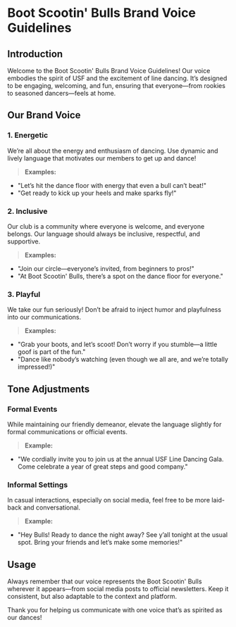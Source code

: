 # Boot Scootin' Bulls Brand Voice Guidelines

## Introduction
Welcome to the Boot Scootin' Bulls Brand Voice Guidelines! Our voice embodies the spirit of USF and the excitement of line dancing. It’s designed to be engaging, welcoming, and fun, ensuring that everyone—from rookies to seasoned dancers—feels at home.

## Our Brand Voice

### 1. Energetic
We’re all about the energy and enthusiasm of dancing. Use dynamic and lively language that motivates our members to get up and dance!

>**Examples:**
- "Let’s hit the dance floor with energy that even a bull can’t beat!"
- "Get ready to kick up your heels and make sparks fly!"

### 2. Inclusive
Our club is a community where everyone is welcome, and everyone belongs. Our language should always be inclusive, respectful, and supportive.

>**Examples:**
- "Join our circle—everyone’s invited, from beginners to pros!"
- "At Boot Scootin' Bulls, there’s a spot on the dance floor for everyone."

### 3. Playful
We take our fun seriously! Don’t be afraid to inject humor and playfulness into our communications.

>**Examples:**
- "Grab your boots, and let’s scoot! Don’t worry if you stumble—a little goof is part of the fun."
- "Dance like nobody’s watching (even though we all are, and we’re totally impressed!)"

## Tone Adjustments

### Formal Events
While maintaining our friendly demeanor, elevate the language slightly for formal communications or official events.

>**Example:**
- "We cordially invite you to join us at the annual USF Line Dancing Gala. Come celebrate a year of great steps and good company."

### Informal Settings
In casual interactions, especially on social media, feel free to be more laid-back and conversational.

>**Example:**
- "Hey Bulls! Ready to dance the night away? See y’all tonight at the usual spot. Bring your friends and let’s make some memories!"

## Usage
Always remember that our voice represents the Boot Scootin' Bulls wherever it appears—from social media posts to official newsletters. Keep it consistent, but also adaptable to the context and platform.

Thank you for helping us communicate with one voice that’s as spirited as our dances!
